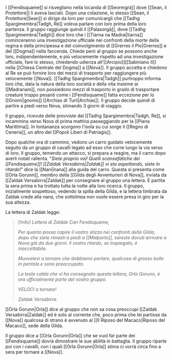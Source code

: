 I [[Fendisquame]] si risvegliano nella locanda di [[Seormgrà]] dove [[Sean, il Protettore]] li aveva lasciati. 
Dopo una colazione, lo stesso [[Sean, il Protettore|Sean]] si dirige da loro per comunicargli che [[Tadhg Spargimembra|Tadgh, Re]] voleva parlare con loro prima della loro partenza. 
Il gruppo raggiunge quindi il [[Palasorgà]], dove [[Tadhg Spargimembra|Tadgh]] dice loro che i [[Tiarna na Madraì|tiarna]] cominceranno una investigazione ufficiale nei confronti della morte della regina e della principessa e del coinvolgimento di [[Grerres il Pio|Grerres]] e del [[Dogma]] nella faccenda.
Chiede però al gruppo se possono anche loro, indipendentemente, e più velocemente rispetto ad una investigazione ufficiale, fare lo stesso, chiedendo udienza all'[[Arcipio]][[Sabiniano II]] nella [[Chiesa Centrale del Dogma]] a [[Nova]]. 
Il gruppo accetta e chiedono al Re se può fornire loro dei mezzi di trasporto per raggiungere più velocemente [[Nova]]. [[Tadhg Spargimembra|Tadgh]] purtroppo informa loro che, data la natura della loro società e della vita insieme ai [[Madranam]], non possiedono mezzi di trasporto in grado di trasportare creature troppo pesanti come i [[Fendisquame]] fatta eccezione per lo [[Gnomi|gnomo]] [[Archias di Turii|Archias]]. Il gruppo decide quindi di partire a piedi verso Nova, stimando 3 giorni di viaggio. 

Il gruppo, ricevute delle provviste dal [[Tadhg Spargimembra|Tadgh, Re]], si incammina verso Nova di prima mattina passeggiando per la [[Piana Marittima]]. In lontananza scorgono l'isola su cui sorge il [[Regno di Ceneria]], un altro dei [[Popoli Liberi di Patriagis]]. 

Dopo qualche ora di cammino, vedono un carro guidato velocemente seguito da un gruppo di cavalli legato ad esso che corre lungo la via verso di loro. 
Il gruppo, temendo un attacco, si prepara a reagire, ma il carro dopo averli notati rallenta. 
"*Siete proprio voi! Quelli scansafatiche dei [[Fendisquame]]! [[Zaldak Versabirra|Zaldak]] vi sta aspettando, siete in ritardo!*" dice la [[Nani|nana]] alla guida del carro. 
Questa si presenta come [[Orla Gorunn]], membro della [[Gilda degli Avventurieri di Nova]], inviata da [[Zaldak Versabirra|Zaldak]] per consegnare al gruppo una lettera. È partita la sera prima e ha trottato tutta la notte alla loro ricerca.
Il gruppo, inizialmente sospettoso, vedendo la spilla della Gilda, e la lettera timbrata da Zaldak crede alla nana, che sottolinea non vuole essere presa in giro per la sua altezza.

La lettera di Zaldak legge:

> [!info] *Lettera di Zaldak*
> *Cari Fendisquame,* 
> 
> *Per quanto possa capire il vostro stizzo nei confronti della Gilda, dopo che siete rimasti a piedi a [[Malporto]], sareste dovuti arrivare a Nova già da due giorni. Il vostro ritardo, se inspiegato, è inaccettabile.*
> 
> *Muovetevi a tornare che dobbiamo parlare, qualcosa di grosso bolle in pentola e sono preoccupato.*
> 
> *La testa calda che vi ha consegnato questa lettera, Orla Gorunn, è ora ufficialmente parte del vostro gruppo.* 
> 
> *VELOCI a tornare!*
> 
> *Zaldak Versabirra*

[[Orla Gorunn|Orla]] dice al gruppo che non sa cosa preoccupi [[Zaldak Versabirra|Zaldak]] ed è solo al corrente che, poco prima che lei partisse da [[Nova]] qualcosa di strano è avvenuto al [[Il Riposo del Macaco|Riposo del Macaco]], sede della Gilda. 

Il gruppo dice a [[Orla Gorunn|Orla]] che se vuol far parte dei [[Fendisquame]] dovrà dimostrare le sue abilità in battaglia. Il gruppo riparte poi con i cavalli, con i quali [[Orla Gorunn|Orla]] stima ci vorrà circa fino a sera per tornare a [[Nova]].

